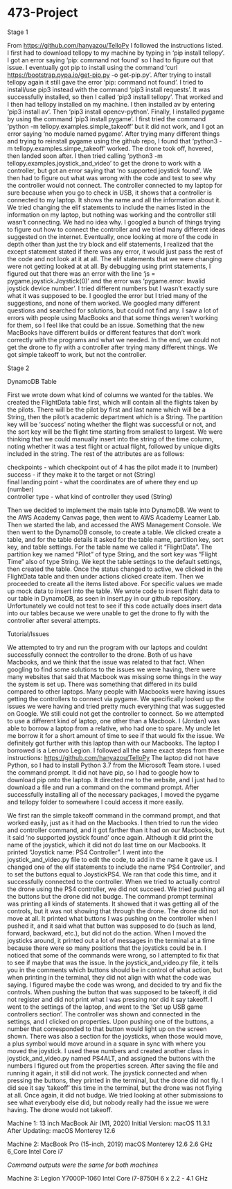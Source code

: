 # 473-Project

Stage 1

From https://github.com/hanyazou/TelloPy I followed the instructions listed. I first had to download tellopy to my machine by typing in ‘pip install tellopy’. I got an error saying ‘pip: command not found’ so I had to figure out that issue. I eventually got pip to install using the command ‘curl https://bootstrap.pypa.io/get-pip.py -o get-pip.py’. After trying to install tellopy again it still gave the error ‘pip: command not found’. I tried to install/use pip3 instead with the command ‘pip3 install requests’. It was successfully installed, so then I called ‘pip3 install tellopy’. That worked and I then had tellopy installed on my machine. I then installed av by entering ‘pip3 install av’. Then ‘pip3 install opencv-python’. Finally, I installed pygame by using the command ‘pip3 install pygame’. 
I first tried the command ‘python -m tellopy.examples.simple_takeoff’ but it did not work, and I got an error saying ‘no module named pygame’. After trying many different things and trying to reinstall pygame using the github repo, I found that ‘python3 -m tellopy.examples.simpe_takeoff’ worked. The drone took off, hovered, then landed soon after.
 I then tried calling ‘python3 -m tellopy.examples.joystick_and_video’ to get the drone to work with a controller, but got an error saying that ‘no supported joystick found’. 
We then had to figure out what was wrong with the code and test to see why the controller would not connect. The controller connected to my laptop for sure because when you go to check in USB, it shows that a controller is connected to my laptop. It shows the name and all the information about it. We tried changing the elif statements to include the names listed in the information on my laptop, but nothing was working and the controller still wasn’t connecting. We had no idea why. I googled a bunch of things trying to figure out how to connect the controller and we tried many different ideas suggested on the internet. 
Eventually, once looking at more of the code in depth other than just the try block and elif statements, I realized that the except statement stated if there was any error, it would just pass the rest of the code and not look at it at all. The elif statements that we were changing were not getting looked at at all. By debugging using print statements, I figured out that there was an error with the line ‘js = pygame.joystick.Joystick(0)’ and the error was ‘pygame.error: Invalid joystick device number’. I tried different numbers but I wasn’t exactly sure what it was supposed to be. I googled the error but I tried many of the suggestions, and none of them worked. We googled many different questions and searched for solutions, but could not find any. I saw a lot of errors with people using MacBooks and that some things weren’t working for them, so I feel like that could be an issue. Something that the new MacBooks have different builds or different features that don’t work correctly with the programs and what we needed. In the end, we could not get the drone to fly with a controller after trying many different things. We got simple takeoff to work, but not the controller.

Stage 2

DynamoDB Table

First we wrote down what kind of columns we wanted for the tables. We created the FlightData table first, which will contain all the flights taken by the pilots. There will be the pilot by first and last name which will be a String, then the pilot’s academic department which is a String. The partition key will be ‘success’ noting whether the flight was successful or not, and the sort key will be the flight time starting from smallest to largest. We were thinking that we could manually insert into the string of the time column, noting whether it was a test flight or actual flight, followed by unique digits included in the string. The rest of the attributes are as follows:

checkpoints - which checkpoint out of 4 has the pilot made it to (number)  
success - if they make it to the target or not (String)  
final landing point - what the coordinates are of where they end up (number)  
controller type - what kind of controller they used (String)  

Then we decided to implement the main table into DynamoDB. We went to the AWS Academy Canvas page, then went to AWS Academy Learner Lab. Then we started the lab, and accessed the AWS Management Console. We then went to the DynamoDB console, to create a table. We clicked create a table, and for the table details it asked for the table name, partition key, sort key, and table settings. For the table name we called it “FlightData”. The partition key we named “Pilot” of type String, and the sort key was “Flight Time” also of type String. We kept the table settings to the default settings, then created the table. Once the status changed to active, we clicked in the FlightData table and then under actions clicked create item. Then we proceeded to create all the items listed above. For specific values we made up mock data to insert into the table. We wrote code to insert flight data to our table in DynamoDB, as seen in insert.py in our github repository. Unfortunately we could not test to see if this code actually does insert data into our tables because we were unable to get the drone to fly with the controller after several attempts.

Tutorial/Issues

We attempted to try and run the program with our laptops and couldnt successfully connect the controller to the drone. Both of us have Macbooks, and we think that the issue was related to that fact. When googling to find some solutions to the issues we were having, there were many websites that said that Macbook was missing some things in the way the system is set up. There was something that differed in its build compared to other laptops. Many people with Macbooks were having issues getting the controllers to connect via pygame. We specifically looked up the issues we were having and tried pretty much everything that was suggested on Google. We still could not get the controller to connect. So we attempted to use a different kind of laptop, one other than a Macbook. I (Jordan) was able to borrow a laptop from a relative, who had one to spare. My uncle let me borrow it for a short amount of time to see if that would fix the issue. We definitely got further with this laptop than with our Macbooks. The laptop I borrowed is a Lenovo Legion. I followed all the same exact steps from these instructions: https://github.com/hanyazou/TelloPy The laptop did not have Python, so I had to install Python 3.7 from the Microsoft Team store. I used the command prompt. It did not have pip, so I had to google how to download pip onto the laptop. It directed me to the website, and I just had to download a file and run a command on the command prompt. After successfully installing all of the necessary packages, I moved the pygame and tellopy folder to somewhere I could access it more easily. 

We first ran the simple takeoff command in the command prompt, and that worked easily, just as it had on the Macbooks. I then tried to run the video and controller command, and it got farther than it had on our Macbooks, but it said ‘no supported joystick found’ once again. Although it did print the name of the joystick, which it did not do last time on our Macbooks. It printed “Joystick name: PS4 Controller”. I went into the joystick_and_video.py file to edit the code, to add in the name it gave us. I changed one of the elif statements to include the name ‘PS4 Controller’, and to set the buttons equal to JoystickPS4. We ran that code this time, and it successfully connected to the controller. When we tried to actually control the drone using the PS4 controller, we did not succeed. We tried pushing all the buttons but the drone did not budge. The command prompt terminal was printing all kinds of statements. It showed that it was getting all of the controls, but it was not showing that through the drone. The drone did not move at all. It printed what buttons I was pushing on the controller when I pushed it, and it said what that button was supposed to do (such as land, forward, backward, etc.), but did not do the action. When I moved the joysticks around, it printed out a lot of messages in the terminal at a time because there were so many positions that the joysticks could be in. I noticed that some of the commands were wrong, so I attempted to fix that to see if maybe that was the issue. In the joystick_and_video.py file, it tells you in the comments which buttons should be in control of what action, but when printing in the terminal, they did not align with what the code was saying. I figured maybe the code was wrong, and decided to try and fix the controls. When pushing the button that was supposed to be takeoff, it did not register and did not print what I was pressing nor did it say takeoff. I went to the settings of the laptop, and went to the ‘Set up USB game controllers section’. The controller was shown and connected in the settings, and I clicked on properties. Upon pushing one of the buttons, a number that corresponded to that button would light up on the screen shown. There was also a section for the joysticks, when those would move, a plus symbol would move around in a square in sync with where you moved the joystick. I used these numbers and created another class in joystick_and_video.py named PS4ALT, and assigned the buttons with the numbers I figured out from the properties screen. After saving the file and running it again, it still did not work. The joystick connected and when pressing the buttons, they printed in the terminal, but the drone did not fly. I did see it say ‘takeoff’ this time in the terminal, but the drone was not flying at all. Once again, it did not budge. We tried looking at other submissions to see what everybody else did, but nobody really had the issue we were having. The drone would not takeoff. 


Machine 1: 13 inch MacBook Air (M1, 2020)
Initial Version: macOS 11.3.1
After Updating: macOS Monterey 12.6


Machine 2: MacBook Pro (15-inch, 2019)
macOS Monterey 12.6
2.6 GHz 6_Core Intel Core i7


*Command outputs were the same for both machines*

Machine 3: Legion Y7000P-1060
Intel Core i7-8750H 6 x 2.2 - 4.1 GHz
